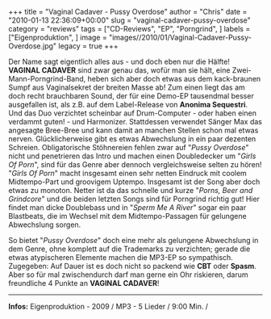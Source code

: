+++
title = "Vaginal Cadaver - Pussy Overdose"
author = "Chris"
date = "2010-01-13 22:36:09+00:00"
slug = "vaginal-cadaver-pussy-overdose"
category = "reviews"
tags = ["CD-Reviews", "EP", "Porngrind", ]
labels = ["Eigenproduktion", ]
image = "images//2010/01/Vaginal-Cadaver-Pussy-Overdose.jpg"
legacy = true
+++

Der Name sagt eigentlich alles aus - und doch eben nur die Hälfte! **VAGINAL CADAVER** sind zwar genau das, wofür man sie hält, eine Zwei-Mann-Porngrind-Band, heben sich aber doch etwas aus dem kack-braunen Sumpf aus Vaginalsekret der breiten Masse ab! Zum einen liegt das am doch recht brauchbaren Sound, der für eine Demo-EP tausendmal besser ausgefallen ist, als z.B. auf dem Label-Release von **Anonima Sequestri**. Und das Duo verzichtet scheinbar auf Drum-Computer - oder haben einen verdammt guten! - und Harmonizer. Stattdessen verwendet Sänger Max das angesagte Bree-Bree und kann damit an manchen Stellen schon mal etwas nerven. Glücklicherweise gibt es etwas Abwechslung in ein paar dezenten Schreien.
Obligatorische Stöhnereien fehlen zwar auf "_Pussy Overdose_" nicht und penetrieren das Intro und machen einen Doubledecker um "_Girls Of Porn_", sind für das Genre aber dennoch vergleichsweise selten zu hören! "_Girls Of Porn_" macht insgesamt einen sehr netten Eindruck mit coolem Midtempo-Part und groovigem Uptempo. Insgesamt ist der Song aber doch etwas zu monoton. Netter ist da das schnelle und kurze "_Porns, Beer and Grindcore_" und die beiden letzten Songs sind für Porngrind richtig gut! Hier findet man dicke Doublebass und in "_Sperm Me A River_" sogar ein paar Blastbeats, die im Wechsel mit dem Midtempo-Passagen für gelungene Abwechslung sorgen.

So bietet "_Pussy Overdose_" doch eine mehr als gelungene Abwechslung in dem Genre, ohne komplett auf die Trademarks zu verzichten; gerade die etwas atypischeren Elemente machen die MP3-EP so sympathisch.
Zugegeben: Auf Dauer ist es doch nicht so packend wie **CBT** oder **Spasm**. Aber so für mal zwischendurch darf man gerne ein Ohr riskieren, darum freundliche 4 Punkte an **VAGINAL CADAVER**!





---
**Infos:**
Eigenproduktion - 2009 / 
MP3 - 5 Lieder / 9:00 Min. / 
